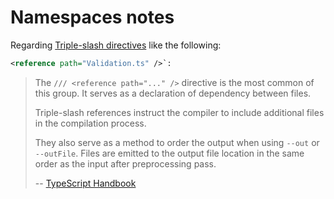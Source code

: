 # Namespaces notes

Regarding [Triple-slash directives](https://www.typescriptlang.org/docs/handbook/triple-slash-directives.html) like the following: 

```xml
<reference path="Validation.ts" />`:
```

> The `/// <reference path="..." />` directive is the most common of this group. It serves as a declaration of dependency between files.
> 
> Triple-slash references instruct the compiler to include additional files in the compilation process.
> 
> They also serve as a method to order the output when using `--out` or `--outFile`. Files are emitted to the output file location in the same order as the input after preprocessing pass.
>
> -- [TypeScript Handbook](https://duk.gitbooks.io/typescript-handbook/content/triple-slash_directives.html)